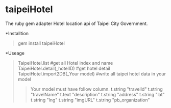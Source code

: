 taipeiHotel
===========

The ruby gem adapter Hotel location api of Taipei City Government.

*Installtion
> gem install taipeiHotel

*Useage

>TaipeiHotel.list #get all Hotel index and name
>TaipeiHotel.detail(_hotelID) #get hotel detail
>TaipeiHotel.import2DB(_Your model) #write all taipei hotel data in your model
>
>>Your model must have follow column.
>> t.string   "travelId"
>> t.string   "travelName"
>> t.text     "description"
>> t.string   "address"
>> t.string   "lat"
>> t.string   "lng"
>> t.string   "imgURL"
>> t.string   "pb_organization"
